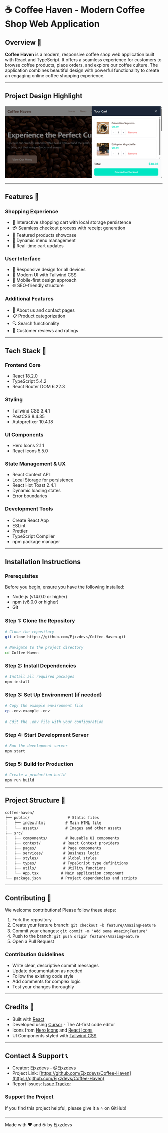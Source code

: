 # ☕ Coffee Haven - Modern Coffee Shop Web Application

## Overview 📌
**Coffee Haven** is a modern, responsive coffee shop web application built with React and TypeScript. It offers a seamless experience for customers to browse coffee products, place orders, and explore our coffee culture. The application combines beautiful design with powerful functionality to create an engaging online coffee shopping experience.

---

## Project Design Highlight
![Coffee Haven Overview](./image.png)

---

## Features 📌

### **Shopping Experience**
- 🛒 Interactive shopping cart with local storage persistence
- 💳 Seamless checkout process with receipt generation
- 🌟 Featured products showcase
- 📜 Dynamic menu management
- 🔄 Real-time cart updates

### **User Interface**
- 📱 Responsive design for all devices
- 🎨 Modern UI with Tailwind CSS
- 📱 Mobile-first design approach
- 🌐 SEO-friendly structure

### **Additional Features**
- 🤝 About us and contact pages
- 📋 Product categorization
- 🔍 Search functionality
- 💬 Customer reviews and ratings

---

## Tech Stack 📌

### **Frontend Core**
- React 18.2.0
- TypeScript 5.4.2
- React Router DOM 6.22.3

### **Styling**
- Tailwind CSS 3.4.1
- PostCSS 8.4.35
- Autoprefixer 10.4.18

### **UI Components**
- Hero Icons 2.1.1
- React Icons 5.5.0

### **State Management & UX**
- React Context API
- Local Storage for persistence
- React Hot Toast 2.4.1
- Dynamic loading states
- Error boundaries

### **Development Tools**
- Create React App
- ESLint
- Prettier
- TypeScript Compiler
- npm package manager

---

## Installation Instructions

### Prerequisites
Before you begin, ensure you have the following installed:
- Node.js (v14.0.0 or higher)
- npm (v6.0.0 or higher)
- Git

### Step 1: Clone the Repository
```bash
# Clone the repository
git clone https://github.com/Ejxzdevs/Coffee-Haven.git

# Navigate to the project directory
cd Coffee-Haven
```

### Step 2: Install Dependencies
```bash
# Install all required packages
npm install
```

### Step 3: Set Up Environment (if needed)
```bash
# Copy the example environment file
cp .env.example .env

# Edit the .env file with your configuration
```

### Step 4: Start Development Server
```bash
# Run the development server
npm start
```

### Step 5: Build for Production
```bash
# Create a production build
npm run build
```

---

## Project Structure 📌
```
coffee-haven/
├── public/                 # Static files
│   ├── index.html         # Main HTML file
│   └── assets/            # Images and other assets
├── src/
│   ├── components/        # Reusable UI components
│   ├── context/          # React Context providers
│   ├── pages/            # Page components
│   ├── services/         # Business logic
│   ├── styles/           # Global styles
│   ├── types/            # TypeScript type definitions
│   ├── utils/            # Utility functions
│   └── App.tsx          # Main application component
└── package.json         # Project dependencies and scripts
```

---

## Contributing 📌

We welcome contributions! Please follow these steps:

1. Fork the repository
2. Create your feature branch: `git checkout -b feature/AmazingFeature`
3. Commit your changes: `git commit -m 'Add some AmazingFeature'`
4. Push to the branch: `git push origin feature/AmazingFeature`
5. Open a Pull Request

### Contribution Guidelines
- Write clear, descriptive commit messages
- Update documentation as needed
- Follow the existing code style
- Add comments for complex logic
- Test your changes thoroughly

---

## Credits 🙏

- Built with [React](https://reactjs.org/)
- Developed using [Cursor](https://cursor.sh/) - The AI-first code editor
- Icons from [Hero Icons](https://heroicons.com/) and [React Icons](https://react-icons.github.io/react-icons/)
- UI Components styled with [Tailwind CSS](https://tailwindcss.com/)

---

## Contact & Support 📞

- Creator: Ejxzdevs - [@Ejxzdevs](https://github.com/Ejxzdevs)
- Project Link: [https://github.com/Ejxzdevs/Coffee-Haven](https://github.com/Ejxzdevs/Coffee-Haven)
- Report Issues: [Issue Tracker](https://github.com/Ejxzdevs/Coffee-Haven/issues)

### Support the Project
If you find this project helpful, please give it a ⭐️ on GitHub!

---

Made with ❤️ and ☕ by Ejxzdevs
